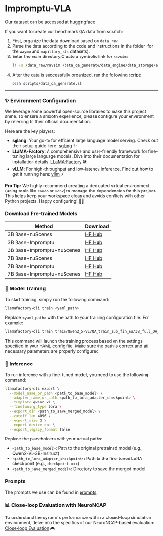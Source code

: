 # Impromptu-VLA

Our dataset can be accessed at [huggingface](https://huggingface.co/datasets/aaaaaap/unstructed)

If you want to create our benchmark QA data from scratch:

1. First, organize the data download based on `data_raw`.
2. Parse the data according to the code and instructions in the folder (for the `waymo` and `mapillary_sls` datasets).
3. Enter the main directory.Create a symbolic link for `navsim`:
   ```bash
   ln -s /data_raw/navsim /data_qa_generate/data_engine/data_storage/external_datasets/navsim
   ```
4. After the data is successfully organized, run the following script:
   ```bash
   bash scripts/data_qa_generate.sh
   ```
---
### ✨ Environment Configuration

We leverage some powerful open-source libraries to make this project shine. To ensure a smooth experience, please configure your environment by referring to their official documentation.

Here are the key players:

* **sglang**: Your go-to for efficient large language model serving. Check out their setup guide here: [sglang](https://github.com/sgl-project/sglang) ✨
* **LLaMA-Factory**: A comprehensive and user-friendly framework for fine-tuning large language models. Dive into their documentation for installation details: [LLaMA-Factory](https://github.com/hiyouga/LLaMA-Factory) 🛠️
* **vLLM**: For high-throughput and low-latency inference. Find out how to get it running here: [vllm](https://github.com/vllm-project/vllm) ⚡

**Pro Tip:** We highly recommend creating a dedicated virtual environment (using tools like `conda` or `venv`) to manage the dependencies for this project. This helps keep your workspace clean and avoids conflicts with other Python projects. Happy configuring! 👩‍💻

### Download Pre-trained Models

|Method|Download|
|-|-|
|  3B Base+nuScenes  | [HF Hub](https://huggingface.co/aaaaaap/ImpromptuVLAModel/tree/main/3B_Base_finetune) |
|   3B Base+Impromptu   | [HF Hub](https://huggingface.co/aaaaaap/ImpromptuVLAModel/tree/main/3B_AD) |
|   3B Base+Impromptu+nuScenes   | [HF Hub](https://huggingface.co/aaaaaap/ImpromptuVLAModel/tree/main/3B_AD_finetune) |
|   7B Base+nuScenes   | [HF Hub](https://huggingface.co/aaaaaap/ImpromptuVLAModel/tree/main/7B_Base_finetune) |
|    7B Base+Impromptu  | [HF Hub](https://huggingface.co/aaaaaap/ImpromptuVLAModel/tree/main/7B_AD) |
|   7B Base+Impromptu+nuScenes   | [HF Hub](https://huggingface.co/aaaaaap/ImpromptuVLAModel/tree/main/7B_AD_finetune) |

### 🚀 Model Training

To start training, simply run the following command:

```bash
llamafactory-cli train <yaml_path>
```

Replace `<yaml_path>` with the path to your training configuration file. For example:

```bash
llamafactory-cli train train/Qwen2_5-VL/QA_train_sub_fin_nu/3B_full_QA_train_bs8.yaml
```

This command will launch the training process based on the settings specified in your YAML config file. Make sure the path is correct and all necessary parameters are properly configured.


### 🧠 Inference

To run inference with a fine-tuned model, you need to use the following command:

```bash
llamafactory-cli export \
  --model_name_or_path <path_to_base_model> \
  --adapter_name_or_path <path_to_lora_adapter_checkpoint> \
  --template qwen2_vl \
  --finetuning_type lora \
  --export_dir <path_to_save_merged_model> \
  --cutoff_len 4096 \
  --export_size 2 \
  --export_device cpu \
  --export_legacy_format false
```

Replace the placeholders with your actual paths:

* `<path_to_base_model>`: Path to the original pretrained model (e.g., Qwen2-VL-3B-Instruct)
* `<path_to_lora_adapter_checkpoint>`: Path to the fine-tuned LoRA checkpoint (e.g., `checkpoint-xxx`)
* `<path_to_save_merged_model>`: Directory to save the merged model

### Prompts
The prompts we use can be found in [prompts](prompts.md).

### 📊 Close-loop Evaluation with NeuroNCAP

To understand the system's performance within a closed-loop simulation environment, delve into the specifics of our NeuroNCAP-based evaluation: [Close-loop Evaluation](neuroncap_evaluation/evaluation.md) 🎮
